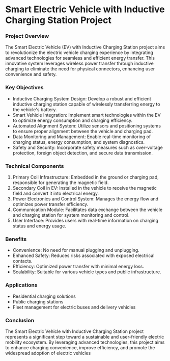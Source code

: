 # Smart Electric Vehicle with Inductive Charging Station Project

### Project Overview
The Smart Electric Vehicle (EV) with Inductive Charging Station project aims to revolutionize the electric vehicle charging experience by integrating advanced technologies for seamless and efficient energy transfer. This innovative system leverages wireless power transfer through inductive charging to eliminate the need for physical connectors, enhancing user convenience and safety.

### Key Objectives
* Inductive Charging System Design: Develop a robust and efficient inductive charging station capable of wirelessly transferring energy to the vehicle's battery.
* Smart Vehicle Integration: Implement smart technologies within the EV to optimize energy consumption and charging efficiency.
* Automated Alignment System: Utilize sensors and positioning systems to ensure proper alignment between the vehicle and charging pad.
* Data Monitoring and Management: Enable real-time monitoring of charging status, energy consumption, and system diagnostics.
* Safety and Security: Incorporate safety measures such as over-voltage protection, foreign object detection, and secure data transmission.

### Technical Components
1. Primary Coil Infrastructure: Embedded in the ground or charging pad, responsible for generating the magnetic field.
2. Secondary Coil in EV: Installed in the vehicle to receive the magnetic field and convert it into electrical energy.
3. Power Electronics and Control System: Manages the energy flow and optimizes power transfer efficiency.
4. Communication Module: Facilitates data exchange between the vehicle and charging station for system monitoring and control.
5. User Interface: Provides users with real-time information on charging status and energy usage.

### Benefits
* Convenience: No need for manual plugging and unplugging.
* Enhanced Safety: Reduces risks associated with exposed electrical contacts.
* Efficiency: Optimized power transfer with minimal energy loss.
* Scalability: Suitable for various vehicle types and public infrastructure.

### Applications
* Residential charging solutions
* Public charging stations
* Fleet management for electric buses and delivery vehicles

### Conclusion
The Smart Electric Vehicle with Inductive Charging Station project represents a significant step toward a sustainable and user-friendly electric mobility ecosystem. By leveraging advanced technologies, this project aims to enhance charging convenience, improve efficiency, and promote the widespread adoption of electric vehicles
